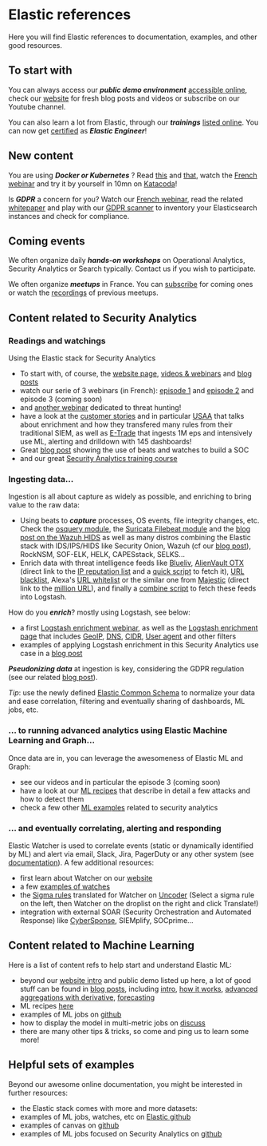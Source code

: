 # Elastic references
Here you will find Elastic references to documentation, examples, and other good resources.

## To start with
You can always access our _**public demo environment**_ [accessible online](https://demo.elastic.co/app/kibana#/dashboard/welcome_dashboard), check our [website](https://www.elastic.co) for fresh blog posts and videos or subscribe on our Youtube channel.

You can also learn a lot from Elastic, through our _**trainings**_ [listed online](https://training.elastic.co/). You can now get [certified](https://training.elastic.co/exam/elastic-certified-engineer) as _**Elastic Engineer**_!

## New content
You are using _**Docker or Kubernetes**_ ? Read [this](https://www.elastic.co/blog/docker-and-kubernetes-hints-based-autodiscover-with-beats) and [that](https://www.elastic.co/blog/monitoring-an-application-running-in-docker-containers-and-kubernetes-with-the-elastic-stack), watch the [French webinar](https://www.elastic.co/fr/webinars/elasticsearch-log-collection-with-kubernetes-docker-and-containers) and try it by yourself in 10mn on [Katacoda](https://www.katacoda.com/dan_roscigno/scenarios/logs-and-metrics-elasticsearch-kibana)!

Is _**GDPR**_ a concern for you? Watch our [French webinar](https://www.elastic.co/fr/webinars/fr-gdpr-compliance-and-elasticsearch), read the related [whitepaper](https://www.elastic.co/fr/gdpr) and play with our [GDPR scanner](https://github.com/blookot/elastic-gdpr-scanner) to inventory your Elasticsearch instances and check for compliance.

## Coming events
We often organize daily _**hands-on workshops**_ on Operational Analytics, Security Analytics or Search typically. Contact us if you wish to participate.

We often organize _**meetups**_ in France. You can [subscribe](https://www.meetup.com/fr-FR/ElasticFR) for coming ones or watch the [recordings](https://www.youtube.com/playlist?list=PLhLSfisesZIuhYrMtNXL7RUh-b3hwNokk) of previous meetups.

## Content related to Security Analytics
### Readings and watchings
Using the Elastic stack for Security Analytics
- To start with, of course, the [website page](https://www.elastic.co/solutions/security-analytics), [videos & webinars](https://www.elastic.co/search?q=security+analytics&section=Learn%2FVideos) and [blog posts](https://www.elastic.co/search?q=security+analytics&section=Learn%2FBlog)
- watch our serie of 3 webinars (in French): [episode 1](https://www.elastic.co/fr/webinars/security-analytics-webinar-french-episode-1) and [episode 2](https://www.elastic.co/fr/webinars/security-analytics-webinar-french-episode-2) and episode 3 (coming soon)
- and [another webinar](https://www.elastic.co/webinars/using-elasticsearch-and-the-elastic-stack-for-advanced-threat-hunting) dedicated to threat hunting!
- have a look at the [customer stories](https://www.elastic.co/use-cases?usecase=security-analytics) and in particular [USAA](https://www.elastic.co/elasticon/conf/2016/sf/all-quiet-digital-front-security-analytics-usaa) that talks about enrichment and how they transfered many rules from their traditional SIEM, as well as [E-Trade](https://www.elastic.co/elasticon/tour/2018/chicago/elastic-at-etrade) that ingests 1M eps and intensively use ML, alerting and drilldown with 145 dashboards!
- Great [blog post](https://www.elastic.co/blog/using-the-elastic-stack-as-a-saas-based-security-operations-swiss-army-knife) showing the use of beats and watches to build a SOC
- and our great [Security Analytics training course](https://training.elastic.co/static/pdf/Elastic.Security.Analytics.pdf)

### Ingesting data...
Ingestion is all about capture as widely as possible, and enriching to bring value to the raw data:
- Using beats to _**capture**_ processes, OS events, file integrity changes, etc. Check the [osquery module](https://www.elastic.co/blog/brewing-in-beats-osquery-module-in-filebeat), the [Suricata Filebeat module](https://www.elastic.co/guide/en/beats/filebeat/master/filebeat-module-suricata.html) and the [blog post on the Wazuh HIDS](https://www.elastic.co/fr/blog/improve-security-analytics-with-the-elastic-stack-wazuh-and-ids) as well as many distros combining the Elastic stack with IDS/IPS/HIDS like Security Onion, Wazuh (cf our [blog post](https://www.elastic.co/blog/improve-security-analytics-with-the-elastic-stack-wazuh-and-ids)), RockNSM, SOF-ELK, HELK, CAPESstack, SELKS...
- Enrich data with threat intelligence feeds like [Blueliv](https://www.elastic.co/blog/how-blueliv-uses-the-elastic-stack-to-combat-cyber-threats), [AlienVault OTX](https://otx.alienvault.com/api) (direct link to the [IP reputation list](https://reputation.alienvault.com/reputation.generic) and a [quick script](https://www.syspanda.com/index.php/2017/08/26/detecting-outbound-connections-pt-2-logstash-threat-intelligence/) to fetch it), [URL blacklist](https://urlhaus.abuse.ch/browse/), Alexa's [URL whitelist](https://support.alexa.com/hc/en-us/articles/200449834-Does-Alexa-have-a-list-of-its-top-ranked-websites-) or the similar one from [Majestic](https://majestic.com/reports/majestic-million) (direct link to the [million URL](http://downloads.majestic.com/majestic_million.csv)), and finally a [combine script](https://github.com/mlsecproject/combine) to fetch these feeds into Logstash.

How do you _**enrich**_? mostly using Logstash, see below:
- a first [Logstash enrichment webinar](https://www.elastic.co/webinars/logstash-event-enrichment), as well as the [Logstash enrichment page](https://www.elastic.co/guide/en/logstash/current/lookup-enrichment.html) that includes [GeoIP](https://www.elastic.co/guide/en/logstash/current/plugins-filters-geoip.html), [DNS](https://www.elastic.co/guide/en/logstash/current/plugins-filters-dns.html), [CIDR](https://www.elastic.co/guide/en/logstash/current/plugins-filters-cidr.html), [User agent](https://www.elastic.co/guide/en/logstash/current/plugins-filters-useragent.html) and other filters
- examples of applying Logstash enrichment in this Security Analytics use case in a [blog post](https://www.elastic.co/blog/elasticsearch-data-enrichment-with-logstash-a-few-security-examples)

_**Pseudonizing data**_ at ingestion is key, considering the GDPR regulation (see our related [blog post](https://www.elastic.co/blog/gdpr-personal-data-pseudonymization-part-1)).

_Tip_: use the newly defined [Elastic Common Schema](https://github.com/elastic/ecs) to normalize your data and ease correlation, filtering and eventually sharing of dashboards, ML jobs, etc.

### ... to running advanced analytics using Elastic Machine Learning and Graph...
Once data are in, you can leverage the awesomeness of Elastic ML and Graph:
- see our videos and in particular the episode 3 (coming soon)
- have a look at our [ML recipes](https://www.elastic.co/products/stack/machine-learning/recipes) that describe in detail a few attacks and how to detect them
- check a few other [ML examples](https://github.com/blookot/ml-examples#security) related to security analytics

### ... and eventually correlating, alerting and responding
Elastic Watcher is used to correlate events (static or dynamically identified by ML) and alert via email, Slack, Jira, PagerDuty or any other system (see [documentation](https://www.elastic.co/guide/en/elastic-stack-overview/6.3/actions.html)). A few additional resources: 
- first learn about Watcher on our [website](https://www.elastic.co/products/stack/alerting)
- a few [examples of watches](https://github.com/elastic/examples/tree/master/Alerting/Sample%20Watches)
- the [Sigma rules](https://github.com/Neo23x0/sigma) translated for Watcher on [Uncoder](https://uncoder.io/) (Select a sigma rule on the left, then Watcher on the droplist on the right and click Translate!)
- integration with external SOAR (Security Orchestration and Automated Response) like [CyberSponse](https://cybersponse.com/resources/CyberSponse-Elastic-SolutionBrief.pdf), SIEMplify, SOCprime...


## Content related to Machine Learning
Here is a list of content refs to help start and understand Elastic ML:
- beyond our [website intro](https://www.elastic.co/products/stack/machine-learning) and public demo listed up here, a lot of good stuff can be found in [blog posts](https://www.elastic.co/search?q=machine+learning&section=Learn%2FBlog), including  [intro](https://www.elastic.co/blog/introducing-machine-learning-for-the-elastic-stack), [how it works](https://www.elastic.co/blog/machine-learning-anomaly-scoring-elasticsearch-how-it-works), [advanced aggregations with derivative](https://www.elastic.co/blog/custom-elasticsearch-aggregations-for-machine-learning-jobs), [forecasting](https://www.elastic.co/blog/elasticsearch-machine-learning-on-demand-forecasting) 
- ML recipes [here](https://www.elastic.co/products/stack/machine-learning/recipes)
- examples of ML jobs on [github](https://github.com/blookot/ml-examples)
- how to display the model in multi-metric jobs on [discuss](https://discuss.elastic.co/t/model-bounds-are-not-available/132529)
- there are many other tips & tricks, so come and ping us to learn some more!

## Helpful sets of examples
Beyond our awesome online documentation, you might be interested in further resources:
- the Elastic stack comes with more and more datasets: 
- examples of ML jobs, watches, etc on [Elastic github](https://github.com/elastic/examples)
- examples of canvas on [github](https://github.com/alexfrancoeur/kibana_canvas_examples)
- examples of ML jobs focused on Security Analytics on [github](https://github.com/blookot/ml-examples)
